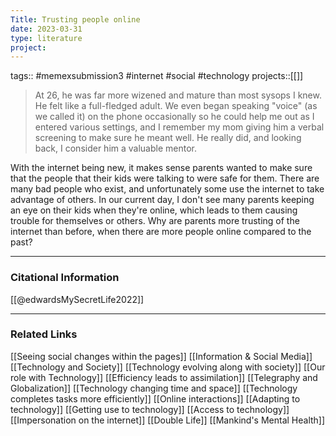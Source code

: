 ```yaml
---
Title: Trusting people online
date: 2023-03-31
type: literature
project:
---
```

tags:: #memexsubmission3 #internet #social #technology 
projects::[[]]

> At 26, he was far more wizened and mature than most sysops I knew. He felt like a full-fledged adult. We even began speaking "voice" (as we called it) on the phone occasionally so he could help me out as I entered various settings, and I remember my mom giving him a verbal screening to make sure he meant well. He really did, and looking back, I consider him a valuable mentor.

With the internet being new, it makes sense parents wanted to make sure that the people that their kids were talking to were safe for them. There are many bad people who exist, and unfortunately some use the internet to take advantage of others. In our current day, I don't see many parents keeping an eye on their kids when they're online, which leads to them causing trouble for themselves or others. Why are parents more trusting of the internet than before, when there are more people online compared to the past?

---
### Citational Information

[[@edwardsMySecretLife2022]]

---

### Related Links

[[Seeing social changes within the pages]]
[[Information & Social Media]]
[[Technology and Society]]
[[Technology evolving along with society]]
[[Our role with Technology]]
[[Efficiency leads to assimilation]]
[[Telegraphy and Globalization]]
[[Technology changing time and space]]
[[Technology completes tasks more efficiently]]
[[Online interactions]]
[[Adapting to technology]]
[[Getting use to technology]]
[[Access to technology]]
[[Impersonation on the internet]]
[[Double Life]]
[[Mankind's Mental Health]]